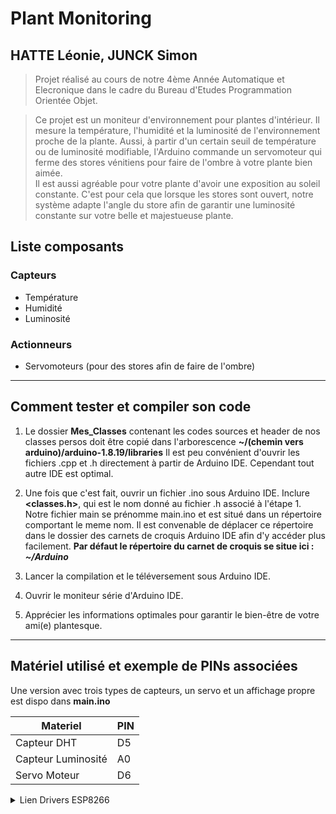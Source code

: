 # Plant Monitoring 
## HATTE Léonie, JUNCK Simon 
> Projet réalisé au cours de notre 4ème Année Automatique et Elecronique dans le cadre du Bureau d'Etudes Programmation Orientée Objet.

> Ce projet est un moniteur d'environnement pour plantes d'intérieur. Il mesure la température, l'humidité et la luminosité de l'environnement proche de la plante. Aussi, à partir d'un certain seuil de température ou de luminosité modifiable, l'Arduino commande un servomoteur qui ferme des stores vénitiens pour faire de l'ombre à votre plante bien aimée.  
> Il est aussi agréable pour votre plante d'avoir une exposition au soleil constante. C'est pour cela que lorsque les stores sont ouvert, notre système adapte l'angle du store afin de garantir une luminosité constante sur votre belle et majestueuse plante. 


## Liste composants 
### Capteurs
* Température
* Humidité 
* Luminosité

### Actionneurs
* Servomoteurs (pour des stores afin de faire de l'ombre)

- - - -

## Comment tester et compiler son code
1. Le dossier **Mes_Classes** contenant les codes sources et header de nos classes persos doit être copié dans l'arborescence **~/(chemin vers arduino)/arduino-1.8.19/libraries**
Il est peu convénient d'ouvrir les fichiers .cpp et .h directement à partir de Arduino IDE. Cependant tout autre IDE est optimal. 

2. Une fois que c'est fait, ouvrir un fichier .ino sous Arduino IDE. Inclure **<classes.h>**, qui est le nom donné au fichier .h associé à l'étape 1. Notre fichier main se prénomme main.ino et est situé dans un répertoire comportant le meme nom.
Il est convenable de déplacer ce répertoire dans le dossier des carnets de croquis Arduino IDE afin d'y accéder plus facilement. **Par défaut le répertoire du carnet de croquis se situe ici : *~/Arduino***

3. Lancer la compilation et le téléversement sous Arduino IDE.

4. Ouvrir le moniteur série d'Arduino IDE.

5. Apprécier les informations optimales pour garantir le bien-être de votre ami(e) plantesque.

- - - -


## Matériel utilisé et exemple de PINs associées  

Une version avec trois types de capteurs, un servo et un affichage propre est dispo dans **main.ino**

Materiel      	       | PIN
---------------------- | -------------
Capteur DHT 	       | D5
Capteur Luminosité     | A0
Servo Moteur	       | D6




<details>
    <summary>Lien Drivers ESP8266</summary>
        <p>http://arduino.esp8266.com/stable/package_esp8266com_index.json</p>
</details>

